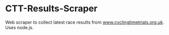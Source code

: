 CTT-Results-Scraper
===================

Web scraper to collect latest race results from www.cyclingtimetrials.org.uk. Uses node.js.
